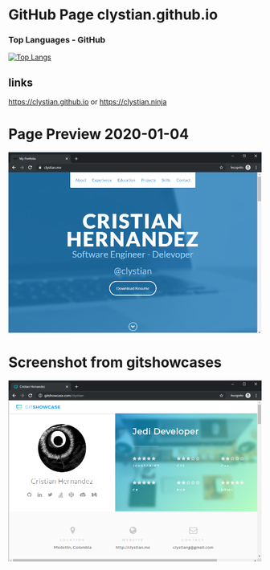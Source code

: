# GitHub Page clystian.github.io 

### Top Languages - GitHub

[![Top Langs](https://github-readme-stats.vercel.app/api/top-langs/?username=clystian&layout=compact&theme=midnight-purple)](https://github.com/anuraghazra/github-readme-stats)

## links

https://clystian.github.io or https://clystian.ninja 

# Page Preview 2020-01-04

![Kiku](images/personalwebsite-screenshot.png)

# Screenshot from gitshowcases

![Kiku](images/gitshowcases-screenshot.png)
